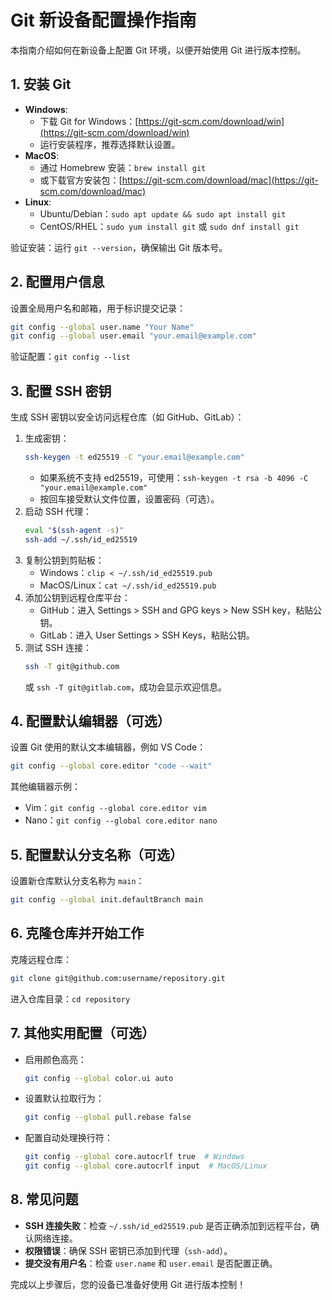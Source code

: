 # Git 新设备配置操作指南

本指南介绍如何在新设备上配置 Git 环境，以便开始使用 Git 进行版本控制。

## 1. 安装 Git
- **Windows**:
  - 下载 Git for Windows：[https://git-scm.com/download/win](https://git-scm.com/download/win)
  - 运行安装程序，推荐选择默认设置。
- **MacOS**:
  - 通过 Homebrew 安装：`brew install git`
  - 或下载官方安装包：[https://git-scm.com/download/mac](https://git-scm.com/download/mac)
- **Linux**:
  - Ubuntu/Debian：`sudo apt update && sudo apt install git`
  - CentOS/RHEL：`sudo yum install git` 或 `sudo dnf install git`

验证安装：运行 `git --version`，确保输出 Git 版本号。

## 2. 配置用户信息
设置全局用户名和邮箱，用于标识提交记录：
```bash
git config --global user.name "Your Name"
git config --global user.email "your.email@example.com"
```
验证配置：`git config --list`

## 3. 配置 SSH 密钥
生成 SSH 密钥以安全访问远程仓库（如 GitHub、GitLab）：
1. 生成密钥：
   ```bash
   ssh-keygen -t ed25519 -C "your.email@example.com"
   ```
   - 如果系统不支持 ed25519，可使用：`ssh-keygen -t rsa -b 4096 -C "your.email@example.com"`
   - 按回车接受默认文件位置，设置密码（可选）。
2. 启动 SSH 代理：
   ```bash
   eval "$(ssh-agent -s)"
   ssh-add ~/.ssh/id_ed25519
   ```
3. 复制公钥到剪贴板：
   - Windows：`clip < ~/.ssh/id_ed25519.pub`
   - MacOS/Linux：`cat ~/.ssh/id_ed25519.pub`
4. 添加公钥到远程仓库平台：
   - GitHub：进入 Settings > SSH and GPG keys > New SSH key，粘贴公钥。
   - GitLab：进入 User Settings > SSH Keys，粘贴公钥。
5. 测试 SSH 连接：
   ```bash
   ssh -T git@github.com
   ```
   或 `ssh -T git@gitlab.com`，成功会显示欢迎信息。

## 4. 配置默认编辑器（可选）
设置 Git 使用的默认文本编辑器，例如 VS Code：
```bash
git config --global core.editor "code --wait"
```
其他编辑器示例：
- Vim：`git config --global core.editor vim`
- Nano：`git config --global core.editor nano`

## 5. 配置默认分支名称（可选）
设置新仓库默认分支名称为 `main`：
```bash
git config --global init.defaultBranch main
```

## 6. 克隆仓库并开始工作
克隆远程仓库：
```bash
git clone git@github.com:username/repository.git
```
进入仓库目录：`cd repository`

## 7. 其他实用配置（可选）
- 启用颜色高亮：
  ```bash
  git config --global color.ui auto
  ```
- 设置默认拉取行为：
  ```bash
  git config --global pull.rebase false
  ```
- 配置自动处理换行符：
  ```bash
  git config --global core.autocrlf true  # Windows
  git config --global core.autocrlf input  # MacOS/Linux
  ```

## 8. 常见问题
- **SSH 连接失败**：检查 `~/.ssh/id_ed25519.pub` 是否正确添加到远程平台，确认网络连接。
- **权限错误**：确保 SSH 密钥已添加到代理（`ssh-add`）。
- **提交没有用户名**：检查 `user.name` 和 `user.email` 是否配置正确。

完成以上步骤后，您的设备已准备好使用 Git 进行版本控制！